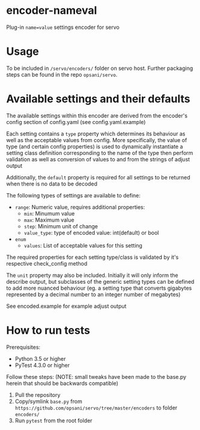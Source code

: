 # encoder-nameval
Plug-in `name=value` settings encoder for servo

# Usage
To be included in `/servo/encoders/` folder on servo host. 
Further packaging steps can be found in the repo `opsani/servo`.

# Available settings and their defaults

The available settings within this encoder are derived from the encoder's config section of config.yaml (see config.yaml.example)

Each setting contains a `type` property which determines its behaviour as well as the acceptable values from config.
More specifically, the value of type (and certain config properties) is used to dynamically instantiate a setting class definition
corresponding to the name of the type then perform validation as well as conversion of values to and from the strings of adjust output 

Additionally, the `default` property is required for all settings to be returned when there is no data to be decoded

The following types of settings are available to define:

- `range`: Numeric value, requires additional properties:
  - `min`: Minumum value
  - `max`: Maximum value
  - `step`: Minimum unit of change
  - `value_type`: type of encoded value: int(default) or bool
- `enum`
  - `values`: List of acceptable values for this setting

The required properties for each setting type/class is validated by it's respective check_config method

The `unit` property may also be included. Initially it will only inform the describe output, but subclasses of the generic setting
types can be defined to add more nuanced behaviour (eg. a setting type that converts gigabytes represented by a decimal number to an integer number of megabytes)

See encoded.example for example adjust output

# How to run tests
Prerequisites:
* Python 3.5 or higher
* PyTest 4.3.0 or higher

Follow these steps: (NOTE: small tweaks have been made to the base.py herein that should be backwards compatible)
1. Pull the repository
2. Copy/symlink `base.py` from `https://github.com/opsani/servo/tree/master/encoders` to folder `encoders/`
3. Run `pytest` from the root folder

